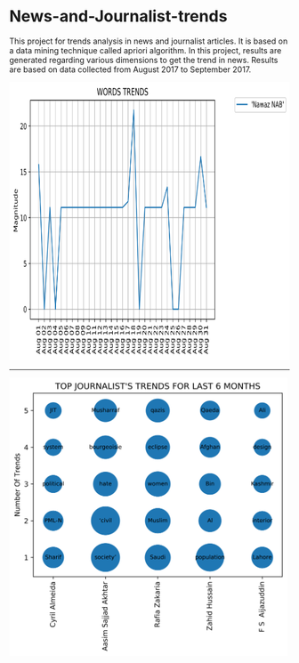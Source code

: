 # News-and-Journalist-trends
This project for trends analysis in news and journalist articles. It is based on a data mining technique called apriori algorithm. In this project, results are generated regarding various dimensions to get the trend in news. Results are based on data collected from August 2017 to September 2017.

<img src="/results/daywise with -n2.png" width=700 height=500>

---------------------------------------------------------------------------------

<img src="/results/Journalist/grand_data with -n1.png" width=500 height=500>

